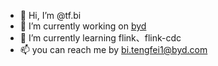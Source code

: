 - 👋 Hi, I’m @tf.bi
- 🔭 I’m currently working on [byd](https://www.bydglobal.com/cn/index.html)
- 🌱 I’m currently learning flink、flink-cdc
- 📫 you can reach me by bi.tengfei1@byd.com

<!---
tfbi/tfbi is a ✨ special ✨ repository because its `README.md` (this file) appears on your GitHub profile.
You can click the Preview link to take a look at your changes.
--->
